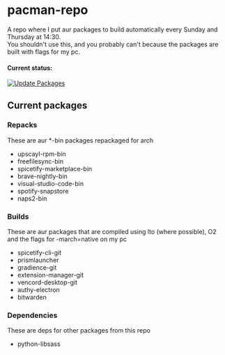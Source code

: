 # pacman-repo
A repo where I put aur packages to build automatically every Sunday and Thursday at 14:30.  
You shouldn't use this, and you probably can't because the packages are built with flags for my pc.

#### Current status:
[![Update Packages](https://github.com/spacefall/pacman-repo/actions/workflows/main.yaml/badge.svg)](https://github.com/spacefall/pacman-repo/actions/workflows/main.yaml)

## Current packages

### Repacks

These are aur *-bin packages repackaged for arch

- upscayl-rpm-bin
- freefilesync-bin
- spicetify-marketplace-bin
- brave-nightly-bin
- visual-studio-code-bin
- spotify-snapstore
- naps2-bin

### Builds

These are aur packages that are compiled using lto (where possible), O2 and the flags for -march=native on my pc  

- spicetify-cli-git
- prismlauncher
- gradience-git
- extension-manager-git 
- vencord-desktop-git
- authy-electron
- bitwarden


### Dependencies

These are deps for other packages from this repo

- python-libsass

